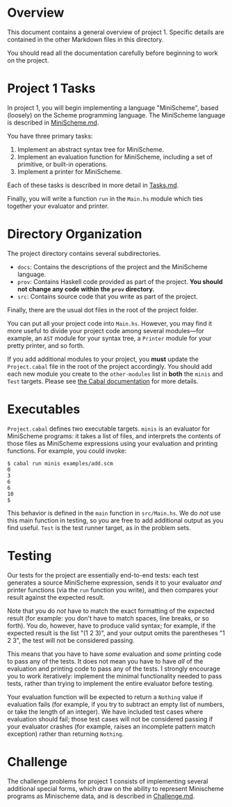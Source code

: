 # Overview

This document contains a general overview of project 1.  Specific details are contained in the other Markdown files in this directory.

You should read all the documentation carefully before beginning to work on the project.

# Project 1 Tasks

In project 1, you will begin implementing a language "MiniScheme", based (loosely) on the Scheme programming language.  The MiniScheme language is described in [MiniScheme.md](MiniScheme.md).

You have three primary tasks:

1. Implement an abstract syntax tree for MiniScheme.
2. Implement an evaluation function for MiniScheme, including a set of primitive, or built-in operations.
3. Implement a printer for MiniScheme.

Each of these tasks is described in more detail in [Tasks.md](Tasks.md).

Finally, you will write a function `run` in the `Main.hs` module which ties together your evaluator and printer.

# Directory Organization

The project directory contains several subdirectories.

* `docs`: Contains the descriptions of the project and the MiniScheme language.
* `prov`: Contains Haskell code provided as part of the project.  **You should not change any code within the `prov` directory.**
* `src`: Contains source code that you write as part of the project.

Finally, there are the usual dot files in the root of the project folder.

You can put all your project code into `Main.hs`.  However, you may find it more useful to divide your project code among several modules&mdash;for example, an `AST` module for your syntax tree, a `Printer` module for your pretty printer, and so forth.

If you add additional modules to your project, you **must** update the `Project.cabal` file in the root of the project accordingly.  You should add each new module you create to the `other-modules` list in **both** the `minis` and `Test` targets.  Please see [the Cabal documentation](https://cabal.readthedocs.io/en/3.6/intro.html) for more details.

# Executables

`Project.cabal` defines two executable targets.  `minis` is an evaluator for MiniScheme programs: it takes a list of files, and interprets the contents of those files as MiniScheme expressions using your evaluation and printing functions.  For example, you could invoke:
```shell
$ cabal run minis examples/add.scm
0
3
6
6
10
$
```
This behavior is defined in the `main` function in `src/Main.hs`.  We do *not* use this main function in testing, so you are free to add additional output as you find useful.  `Test` is the test runner target, as in the problem sets.

# Testing

Our tests for the project are essentially end-to-end tests: each test generates a source MiniScheme expression, sends it to your evaluator *and* printer functions (via the `run` function you write), and then compares your result against the expected result.

Note that you do *not* have to match the exact formatting of the expected result (for example: you don't have to match spaces, line breaks, or so forth).  You do, however, have to produce valid syntax; for example, if the expected result is the list "(1 2 3)", and your output omits the parentheses "1 2 3", the test will not be considered passing.

This means that you have to have *some* evaluation and *some* printing code to pass any of the tests.  It does not mean you have to have *all* of the evaluation and printing code to pass any of the tests.  I strongly encourage you to work iteratively: implement the minimal functionality needed to pass tests, rather than trying to implement the entire evaluator before testing.

Your evaluation function will be expected to return a `Nothing` value if evaluation fails (for example, if you try to subtract an empty list of numbers, or take the length of an integer).  We have included test cases where evaluation should fail; those test cases will not be considered passing if your evaluator crashes (for example, raises an incomplete pattern match exception) rather than returning `Nothing`.

# Challenge

The challenge problems for project 1 consists of implementing several additional special forms, which draw on the ability to represent Minischeme programs as Minischeme data, and is described in [Challenge.md](Challenge.md).
